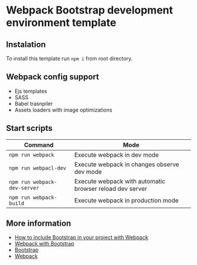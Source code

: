 # Webpack Bootstrap development environment template
## Instalation

To install this template run `npm i` from root directory.

## Webpack config support
- Ejs templates
- SASS
- Babel trasnpiler 
- Assets loaders with image optimizations

## Start scripts

| Command  | Mode |
| ------------- | ------------- |
| `npm run webpack` | Execute webpack in dev mode |
| `npm run webpacl-dev` | Execute webpack in changes observe dev mode |
| `npm run webpack-dev-server` | Execute webpack with automatic browser reload dev server |
| `npm run webpack-build` | Execute webpack in production mode |

## More information

- [How to include Bootstrap in your project with Webpack](https://stevenwestmoreland.com/2018/01/how-to-include-bootstrap-in-your-project-with-webpack.html)
- [Webpack with Bootstrap](https://getbootstrap.com/docs/4.0/getting-started/webpack/)
- [Bootstrap](https://getbootstrap.com/)
- [Webpack](https://github.com/webpack/webpack)